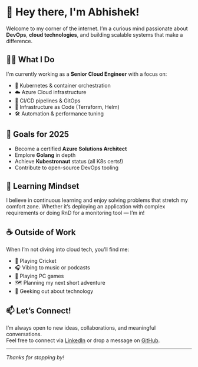 <!-- This is the demo site for [Abhishek](https://github.com/saicaca/fuwari).

::github{repo="geekyguy1705/linux-post-install-setup"} -->

<!-- > ### Sources of images used in this site
> - [Unsplash](https://unsplash.com/)
> - [星と少女](https://www.pixiv.net/artworks/108916539) by [Stella](https://www.pixiv.net/users/93273965)
> - [Rabbit - v1.4 Showcase](https://civitai.com/posts/586908) by [Rabbit_YourMajesty](https://civitai.com/user/Rabbit_YourMajesty) -->


# 👋 Hey there, I'm Abhishek!

Welcome to my corner of the internet. I’m a curious mind passionate about **DevOps**, **cloud technologies**, and building scalable systems that make a difference.

## 👨‍💻 What I Do

I'm currently working as a **Senior Cloud Engineer** with a focus on:

- 🚀 Kubernetes & container orchestration
- ☁️ Azure Cloud infrastructure
- 🔄 CI/CD pipelines & GitOps
- 🧩 Infrastructure as Code (Terraform, Helm)
- 🛠️ Automation & performance tuning

## 🎯 Goals for 2025

- Become a certified **Azure Solutions Architect**
- Emplore **Golang** in depth
- Achieve **Kubestronaut** status (all K8s certs!)
- Contribute to open-source DevOps tooling

## 🧠 Learning Mindset

I believe in continuous learning and enjoy solving problems that stretch my comfort zone. Whether it’s deploying an application with complex requirements or doing RnD for a monitoring tool — I’m in!

## ☕ Outside of Work

When I’m not diving into cloud tech, you’ll find me:
- 🏏 Playing Cricket
- 🎧 Vibing to music or podcasts
- 🏏 Playing PC games
- 🗺️ Planning my next short adventure
- 📱 Geeking out about technology

## 📫 Let’s Connect!

I’m always open to new ideas, collaborations, and meaningful conversations.  
Feel free to connect via [LinkedIn](http://inkedin.com/in/abhishek-laha) or drop a message on [GitHub](https://github.com/geekyguy1705).

---

_Thanks for stopping by!_
